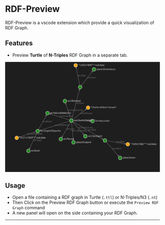 # RDF-Preview 

RDF-Preview is a vscode extension which provide a quick visualization of RDF Graph. 

## Features

- Preview **Turtle** of **N-Triples** RDF Graph in a separate tab. 

![Preview](images/darwin.png)

## Usage 

- Open a file containing a RDF graph in Turtle (`.ttl`) or N-Triples/N3 (`.nt`)
- Then Click on the Preview RDF Graph button or execute the `Preview RDF Graph` command
- A new panel will open on the side containing your RDF Graph.


---
